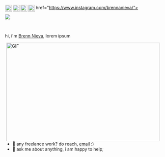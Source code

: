 href="https://www.instagram.com/brennanieva/">
  <img align="left" alt="Abhishek's Instagram" width="22px" src="https://raw.githubusercontent.com/brennanieva/brennanieva/main/icons/instagram.png" />
</a>
<a href="https://discord.gg/XTW52Kt">
  <img align="left" alt="Abhishek's Discord" width="22px" src="https://raw.githubusercontent.com/peterthehan/peterthehan/master/assets/discord.svg" />
</a>
<a href="https://twitter.com/brennanieva">
  <img align="left" alt="Brenn Nieva | Twitter" width="22px" src="https://raw.githubusercontent.com/brennanieva/brennanieva/master/assets/twitter.svg" />
</a>
<a href="https://www.linkedin.com/in/brennanieva/">
  <img align="left" alt="Brenn's LinkedIN" width="22px" src="https://raw.githubusercontent.com/brennanieva/brennanieva/master/assets/linkedin.svg" />
</a>

![](https://visitor-badge.glitch.me/badge?page_id=brennanieva.brennanieva)

<br />

hi, i'm [Brenn Nieva](https://brennanieva.com/), lorem ipsum


  <img align="right" alt="GIF" src="https://github.com/brennanieva/brennanieva/blob/master/code.gif?raw=true" width="500" height="320" />
  
- 💼 any freelance work? do reach, [email](mailto:abhishek.naidu@cred.club) :)
- 💬 ask me about anything, i am happy to help;
